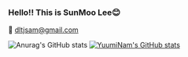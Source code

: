 # <h3>Hello!! This is SunMoo Lee:blush:</h3>

:love_letter: <span>dltjsam@gmail.com</span>

![Anurag's GitHub stats](https://github-readme-stats.vercel.app/api?username=YuumiNam&&show_icons=true&theme=tokyonight)
[![YuumiNam's GitHub stats](https://github-readme-stats.vercel.app/api/top-langs/?username=YuumiNam&show_icons=true&hide_border=true&title_color=004386&icon_color=004386&layout=compact)](https://github.com/YuumiNam)
